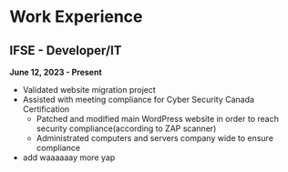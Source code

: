# Work Experience

## IFSE - Developer/IT

**June 12, 2023 - Present**
- Validated website migration project
- Assisted with meeting compliance for Cyber Security Canada Certification
    - Patched and modified main WordPress website in order to reach security compliance(according to ZAP scanner)
    - Administrated computers and servers company wide to ensure compliance
- add waaaaaay more yap
